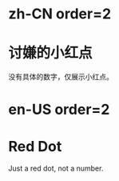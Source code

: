 # zh-CN order=2

# 讨嫌的小红点

没有具体的数字，仅展示小红点。

# en-US order=2

# Red Dot

Just a red dot, not a number.
